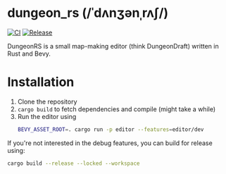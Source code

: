 # dungeon_rs (/ˈdʌnʒənˌrʌʃ/)
[![CI](https://github.com/dealloc/dungeon_rs/actions/workflows/ci.yaml/badge.svg)](https://github.com/dealloc/dungeon_rs/actions/workflows/ci.yaml)
[![Release](https://github.com/dealloc/dungeon_rs/actions/workflows/release.yaml/badge.svg)](https://github.com/dealloc/dungeon_rs/actions/workflows/release.yaml)

DungeonRS is a small map-making editor (think DungeonDraft) written in Rust and Bevy.

# Installation
1. Clone the repository
2. `cargo build` to fetch dependencies and compile (might take a while)
3. Run the editor using
    ```bash
   BEVY_ASSET_ROOT=. cargo run -p editor --features=editor/dev
   ```

If you're not interested in the debug features, you can build for release using:
```bash
cargo build --release --locked --workspace
```
